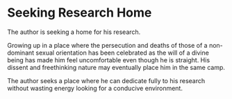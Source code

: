# Seeking Research Home

The author is seeking a home for his research.

Growing up in a place where the persecution and deaths of those of a non-dominant sexual orientation has been celebrated as the will of a divine being has made him feel uncomfortable even though he is straight. His dissent and freethinking nature may eventually place him in the same camp.

The author seeks a place where he can dedicate fully to his research without wasting energy looking for a conducive environment.
